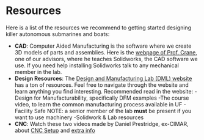 # Resources

Here is a list of the resources we recommend to getting started designing killer autonomous submarines and boats:

- **CAD**: Computer Aided Manufacturing is the software where we create 3D models of parts and assemblies. Here is the [webpage of Prof. Crane](http://www.ccrane3.com/eml2023/pages/videos.html), one of our advisors, where he teaches Solidworks, the CAD software we use. If you need help installing Solidworks talk to any mechanical member in the lab.
- **Design Resources**: The [Design and Manufacturing Lab (DML) website](https://mae.ufl.edu/designlab/) has a ton of resources. Feel free to navigate through the website and learn anything you find interesting. Recommended read in the website:
  -Design for Manufacturability, specifically DFM examples
  -The course video, to learn the common manufacturing process available in UF
  -Facility Safe  NOTE: a senior member of the lab **must** be present if you want to use machinery
  -Solidwork & Lab resources
- **CNC**: Watch these two videos made by Daniel Prestridge, ex-CIMAR, about [CNC Setup](https://youtu.be/fhrf0OuGvbQ) and [extra info](https://youtu.be/9tTzEAX3MPo)
